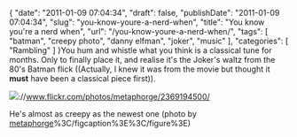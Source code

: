 {
    "date": "2011-01-09 07:04:34",
    "draft": false,
    "publishDate": "2011-01-09 07:04:34",
    "slug": "you-know-youre-a-nerd-when",
    "title": "You know you're a nerd when",
    "url": "\/you-know-youre-a-nerd-when\/",
    "tags": [
        "batman",
        "creepy photo",
        "danny elfman",
        "joker",
        "music"
    ],
    "categories": [
        "Rambling"
    ]
}You hum and whistle what you think is a classical tune for months. Only
to finally place it, and realise it's the Joker's waltz from the 80's
Batman flick ((Actually, I knew it was from the movie but thought it
**must** have been a classical piece first)).

![](//farm3.static.flickr.com/2065/2369194500_64ecc8ea80_z.jpg)://www.flickr.com/photos/metaphorge/2369194500/

He's almost as creepy as the newest one (photo by
[metaphorge](//www.flickr.com/photos/metaphorge/2369194500/)%3C/figcaption%3E%3C/figure%3E)